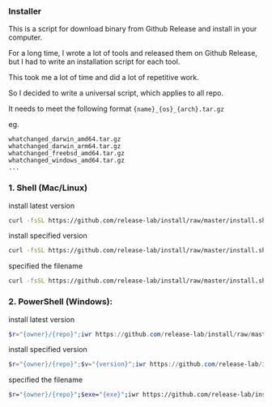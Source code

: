 ### Installer

This is a script for download binary from Github Release and install in your computer.

For a long time, I wrote a lot of tools and released them on Github Release, but I had to write an installation script for each tool.

This took me a lot of time and did a lot of repetitive work.

So I decided to write a universal script, which applies to all repo.

It needs to meet the following format `{name}_{os}_{arch}.tar.gz`

eg.

```
whatchanged_darwin_amd64.tar.gz
whatchanged_darwin_arm64.tar.gz
whatchanged_freebsd_amd64.tar.gz
whatchanged_windows_amd64.tar.gz
...
```

### 1. Shell (Mac/Linux)

install latest version

```bash
curl -fsSL https://github.com/release-lab/install/raw/master/install.sh | bash -s -- -r={owner}/{repo}
```

install specified version

```bash
curl -fsSL https://github.com/release-lab/install/raw/master/install.sh | bash -s -- -r={owner}/{repo} -v={version}
```

specified the filename

```bash
curl -fsSL https://github.com/release-lab/install/raw/master/install.sh | bash -s -- -r={owner}/{repo} -e={exe}
```

### 2. PowerShell (Windows):

install latest version

```powershell
$r="{owner}/{repo}";iwr https://github.com/release-lab/install/raw/master/install.ps1 -useb | iex
```

install specified version

```powershell
$r="{owner}/{repo}";$v="{version}";iwr https://github.com/release-lab/install/raw/master/install.ps1 -useb | iex
```

specified the filename

```bash
$r="{owner}/{repo}";$exe="{exe}";iwr https://github.com/release-lab/install/raw/master/install.ps1 -useb | iex
```
